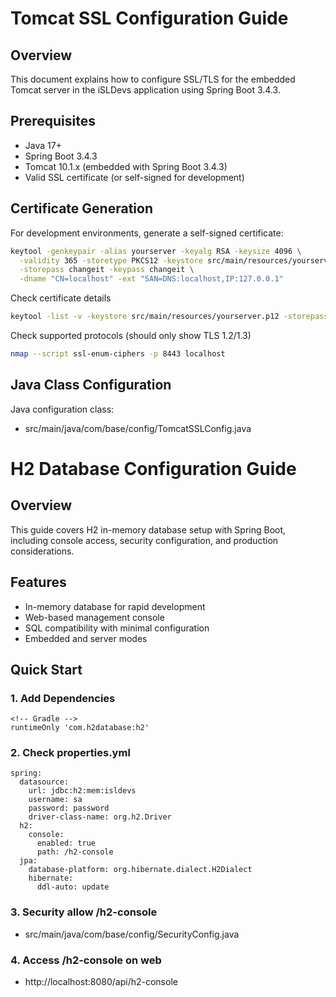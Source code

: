 # Tomcat SSL Configuration Guide

## Overview
This document explains how to configure SSL/TLS for the embedded Tomcat server in the iSLDevs application using Spring Boot 3.4.3.

## Prerequisites
- Java 17+
- Spring Boot 3.4.3
- Tomcat 10.1.x (embedded with Spring Boot 3.4.3)
- Valid SSL certificate (or self-signed for development)

## Certificate Generation
For development environments, generate a self-signed certificate:

```bash
keytool -genkeypair -alias yourserver -keyalg RSA -keysize 4096 \
  -validity 365 -storetype PKCS12 -keystore src/main/resources/yourserver.p12 \
  -storepass changeit -keypass changeit \
  -dname "CN=localhost" -ext "SAN=DNS:localhost,IP:127.0.0.1"
```
Check certificate details
```bash
keytool -list -v -keystore src/main/resources/yourserver.p12 -storepass changeit
```

Check supported protocols (should only show TLS 1.2/1.3)
```bash
nmap --script ssl-enum-ciphers -p 8443 localhost
```

## Java Class Configuration
Java configuration class:
- src/main/java/com/base/config/TomcatSSLConfig.java

# H2 Database Configuration Guide

## Overview
This guide covers H2 in-memory database setup with Spring Boot, including console access, security configuration, and production considerations.

## Features
- In-memory database for rapid development
- Web-based management console
- SQL compatibility with minimal configuration
- Embedded and server modes

## Quick Start
### 1. Add Dependencies
```
<!-- Gradle -->
runtimeOnly 'com.h2database:h2'
```
### 2. Check properties.yml
```
spring:
  datasource:
    url: jdbc:h2:mem:isldevs
    username: sa
    password: password
    driver-class-name: org.h2.Driver
  h2:
    console:
      enabled: true
      path: /h2-console
  jpa:
    database-platform: org.hibernate.dialect.H2Dialect
    hibernate:
      ddl-auto: update
```
### 3. Security allow /h2-console
- src/main/java/com/base/config/SecurityConfig.java
### 4. Access /h2-console on web
- http://localhost:8080/api/h2-console
